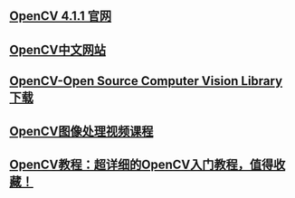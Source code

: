 ## [OpenCV 4.1.1 官网](https://opencv.org)
## [OpenCV中文网站](http://www.opencv.org.cn)
## [OpenCV-Open Source Computer Vision Library 下载](https://sourceforge.net/projects/opencvlibrary/)
## [OpenCV图像处理视频课程]()  
## [OpenCV教程：超详细的OpenCV入门教程，值得收藏！](http://c.biancheng.net/opencv/)
